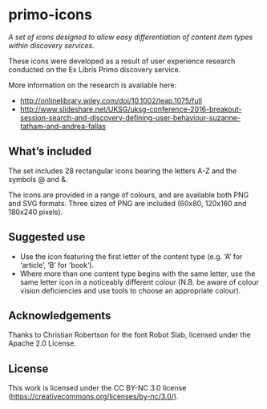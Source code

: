 # primo-icons

*A set of icons designed to allow easy differentiation of content item types within discovery services.*

These icons were developed as a result of user experience research conducted on the Ex Libris Primo discovery service.

More information on the research is available here:
- http://onlinelibrary.wiley.com/doi/10.1002/leap.1075/full
- http://www.slideshare.net/UKSG/uksg-conference-2016-breakout-session-search-and-discovery-defining-user-behaviour-suzanne-tatham-and-andrea-fallas

## What’s included

The set includes 28 rectangular icons bearing the letters A-Z and the symbols @ and &.

The icons are provided in a range of colours, and are available both PNG and SVG formats. Three sizes of PNG are included (60x80, 120x160 and 180x240 pixels).

## Suggested use

- Use the icon featuring the first letter of the content type (e.g. ‘A’ for ‘article’, ‘B’ for ‘book’).
- Where more than one content type begins with the same letter, use the same letter icon in a noticeably different colour (N.B. be aware of colour vision deficiencies and use tools to choose an appropriate colour).

## Acknowledgements

Thanks to Christian Robertson for the font Robot Slab, licensed under the Apache 2.0 License.

## License

This work is licensed under the CC BY-NC 3.0 license (https://creativecommons.org/licenses/by-nc/3.0/).